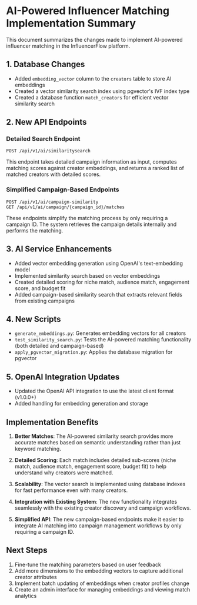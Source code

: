 # AI-Powered Influencer Matching Implementation Summary

This document summarizes the changes made to implement AI-powered influencer matching in the InfluencerFlow platform.

## 1. Database Changes

- Added `embedding_vector` column to the `creators` table to store AI embeddings
- Created a vector similarity search index using pgvector's IVF index type
- Created a database function `match_creators` for efficient vector similarity search

## 2. New API Endpoints

### Detailed Search Endpoint
```
POST /api/v1/ai/similaritysearch
```
This endpoint takes detailed campaign information as input, computes matching scores against creator embeddings, and returns a ranked list of matched creators with detailed scores.

### Simplified Campaign-Based Endpoints
```
POST /api/v1/ai/campaign-similarity
GET /api/v1/ai/campaign/{campaign_id}/matches
```
These endpoints simplify the matching process by only requiring a campaign ID. The system retrieves the campaign details internally and performs the matching.

## 3. AI Service Enhancements

- Added vector embedding generation using OpenAI's text-embedding model
- Implemented similarity search based on vector embeddings
- Created detailed scoring for niche match, audience match, engagement score, and budget fit
- Added campaign-based similarity search that extracts relevant fields from existing campaigns

## 4. New Scripts

- `generate_embeddings.py`: Generates embedding vectors for all creators
- `test_similarity_search.py`: Tests the AI-powered matching functionality (both detailed and campaign-based)
- `apply_pgvector_migration.py`: Applies the database migration for pgvector

## 5. OpenAI Integration Updates

- Updated the OpenAI API integration to use the latest client format (v1.0.0+)
- Added handling for embedding generation and storage

## Implementation Benefits

1. **Better Matches**: The AI-powered similarity search provides more accurate matches based on semantic understanding rather than just keyword matching.

2. **Detailed Scoring**: Each match includes detailed sub-scores (niche match, audience match, engagement score, budget fit) to help understand why creators were matched.

3. **Scalability**: The vector search is implemented using database indexes for fast performance even with many creators.

4. **Integration with Existing System**: The new functionality integrates seamlessly with the existing creator discovery and campaign workflows.

5. **Simplified API**: The new campaign-based endpoints make it easier to integrate AI matching into campaign management workflows by only requiring a campaign ID.

## Next Steps

1. Fine-tune the matching parameters based on user feedback
2. Add more dimensions to the embedding vectors to capture additional creator attributes
3. Implement batch updating of embeddings when creator profiles change
4. Create an admin interface for managing embeddings and viewing match analytics 